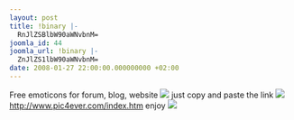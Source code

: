 ```yaml
---
layout: post
title: !binary |-
  RnJlZSBlbW90aWNvbnM=
joomla_id: 44
joomla_url: !binary |-
  ZnJlZS1lbW90aWNvbnM=
date: 2008-01-27 22:00:00.000000000 +02:00
---
```

<p>Free emoticons for forum, blog, website <img src="http://www.pic4ever.com/images/wassat.gif" border="0" /> just copy and paste the link <img src="http://www.pic4ever.com/images/Laie_28.gif" border="0" /> <a href="http://www.pic4ever.com/index.htm">http://www.pic4ever.com/index.htm</a> enjoy <img src="http://www.pic4ever.com/images/bad_boys_20.gif" border="0" /></p>
